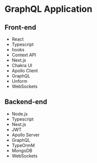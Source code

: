 # GraphQL Application

## Front-end

- React
- Typescript
- hooks
- Context API
- Next.js
- Chakra UI
- Apollo Client
- GraphQL
- Unform
- WebSockets

## Backend-end

- Node.js
- Typescript
- Nest.js
- JWT
- Apollo Server
- GraphQL
- TypeOrmM
- MongoDB
- WebSockets
